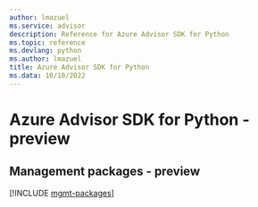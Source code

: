 ```yaml
---
author: lmazuel
ms.service: advisor
description: Reference for Azure Advisor SDK for Python
ms.topic: reference
ms.devlang: python
ms.author: lmazuel
title: Azure Advisor SDK for Python
ms.data: 10/10/2022
---
```

# Azure Advisor SDK for Python - preview

## Management packages - preview
[!INCLUDE [mgmt-packages](advisor-mgmt-index.md)]